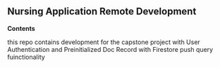## Nursing Application Remote Development

**Contents**

this repo contains development for the capstone project with
User Authentication and Preinitialized Doc Record with Firestore push query fuinctionality
